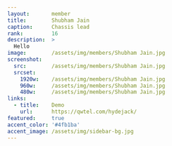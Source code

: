 ```yaml
---
layout:       member
title:        Shubham Jain
caption:      Chassis lead
rank:         16
description:  >
  Hello
image:        /assets/img/members/Shubham Jain.jpg
screenshot:
  src:        /assets/img/members/Shubham Jain.jpg
  srcset:
    1920w:    /assets/img/members/Shubham Jain.jpg
    960w:     /assets/img/members/Shubham Jain.jpg
    480w:     /assets/img/members/Shubham Jain.jpg
links:
  - title:    Demo
    url:      https://qwtel.com/hydejack/
featured:     true
accent_color: '#4fb1ba'
accent_image: /assets/img/sidebar-bg.jpg
---
```

